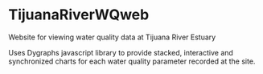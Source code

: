# TijuanaRiverWQweb
Website for viewing water quality data at Tijuana River Estuary

Uses Dygraphs javascript library to provide stacked, interactive and synchronized charts for each water quality parameter recorded at the site.
